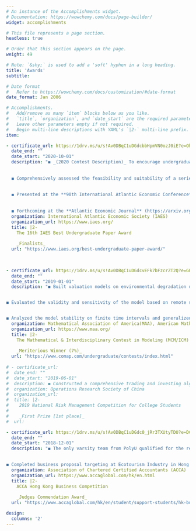 ```yaml
---
# An instance of the Accomplishments widget.
# Documentation: https://wowchemy.com/docs/page-builder/
widget: accomplishments

# This file represents a page section.
headless: true

# Order that this section appears on the page.
weight: 49

# Note: `&shy;` is used to add a 'soft' hyphen in a long heading.
title: 'Awards'
subtitle:

# Date format
#   Refer to https://wowchemy.com/docs/customization/#date-format
date_format: Jan 2006

# Accomplishments.
#   Add/remove as many `item` blocks below as you like.
#   `title`, `organization`, and `date_start` are the required parameters.
#   Leave other parameters empty if not required.
#   Begin multi-line descriptions with YAML's `|2-` multi-line prefix.
item:

- certificate_url: https://1drv.ms/u/s!Av0DBqC1uDGdcbbHpmVN0ozJ0iE?e=OhkdH3
  date_end: ""
  date_start: "2020-10-01"
  description: "◼ _(2020 Contest Description)_ To encourage undergraduate interest in economic issues, **Andrew W. Lo**, President, and **Philippe Martin**, Vice-President, of the **International Atlantic Economic Society** cordially invite students to compete in the IAES annual undergraduate competition in Washington, D.C., 15-18 October 2020
  
  
  ◼ Comprehensively assessed the feasibility and suitability of a series of Machine Learning (PCA + XgBoost/LightGBM) & Deep Learning (AutoEncoder + GRU/LSTM) models on the predictions of company fundamentals (i.e., the Earnings)
  
  
  ◼ Presented at the **90th International Atlantic Economic Conference**
  
  
  ◼ Forthcoming at the **Atlantic Economic Journal** (https://arxiv.org/abs/2005.13995)"
  organization: International Atlantic Economic Society (IAES)
  organization_url: https://www.iaes.org/
  title: |2-
    The 16th IAES Best Undergraduate Paper Award
    
    _Finalists_
  url: "https://www.iaes.org/best-undergraduate-paper-award/"
  

  
- certificate_url: https://1drv.ms/u/s!Av0DBqC1uDGdcvEFk7bFzcrZT2Q?e=GEdFgR
  date_end: ""
  date_start: "2019-01-01"
  description: "◼ Built valuation models on environmental degradation using Entropy Weight Method combined with Dose-Response Functions


◼ Evaluated the validity and sensitivity of the model based on remote sensing and statistical data from three provinces in China


◼ Analyzed the model stability on finite time intervals and generalized the original model by making time-series adjustments"
  organization: Mathematical Association of America(MAA), American Mathematical Society (AMS), etc.
  organization_url: https://www.maa.org/
  title: |2-
    The Mathematical & Interdisciplinary Contest in Modeling (MCM/ICM) 
    
    _Meriterious Winner (7%)_
  url: "https://www.comap.com/undergraduate/contests/index.html"
  
# - certificate_url: 
#  date_end: ""
#  date_start: "2019-06-01"
#  description: ◼ Constructed a comprehensive trading and investing algorithm based on the techniques of machine/deep learning stock picking, Markowitz's Modern Portfolio Theory (MPT) and Bayesian Shrinkage (Black-Litterman Model).
#  organization: Operations Research Society of China
#  organization_url: 
#  title: |2-
#    2019 National Risk Management Competition for College Students
#    
#    _First Prize [1st place]_
#  url:

- certificate_url: https://1drv.ms/u/s!Av0DBqC1uDGdc0_jRr3TXUtyTDU?e=DCq1km
  date_end: ""
  date_start: "2018-12-01"
  description: "◼ The only varsity team from PolyU qualified for the regional semi-final competition
  

◼ Completed business proposal targeting at Ecotourism Industry in Hong Kong and proposed feasible improvement solutions for the social enterprise (NLPRA), which was commended by the organizing committee"
  organization: Association of Chartered Certified Accountants (ACCA)
  organization_url: https://www.accaglobal.com/hk/en.html
  title: |2-
    ACCA Hong Kong Business Competition
    
    _Judges Commendation Award_
  url: "https://www.accaglobal.com/hk/en/student/support-students/hk-business-competition-2020.html"

design:
  columns: '2' 
---
```


